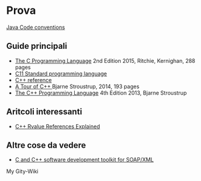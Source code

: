# Prova

[Java Code conventions](javaCodeConventions\CodeConvTOC.doc.html)

## Guide principali

- <a href="The C Programming Language - 2nd Edition 2015 - Ritchie Kernighan (text).pdf">The C Programming Language</a> 2nd Edition 2015, Ritchie, Kernighan, 288 pages
- <a href="n1256 C11 Standard programming language.pdf">C11 Standard programming language</a>
- [C++ reference](http://www.cplusplus.com/)
- <a href="https://github.com/simoneparca/simoneparca/blob/master/A Tour of C++ - Bjarne Stroustrup (Addison-Wesley, 2014).pdf">A Tour of C++ </a> Bjarne Stroustrup, 2014, 193 pages
- <a href="The C++ Programming Language by Bjarne Stroustrup, 4Ed.2013.pdf">The C++ Programming Language</a> 4th Edition 2013, Bjarne Stroustrup


## Aritcoli interessanti

- [C++ Rvalue References Explained](http://thbecker.net/articles/rvalue_references/section_01.html)

## Altre cose da vedere
- [C and C++ software development toolkit for SOAP/XML](https://en.wikipedia.org/wiki/GSOAP)

My Gity-Wiki
